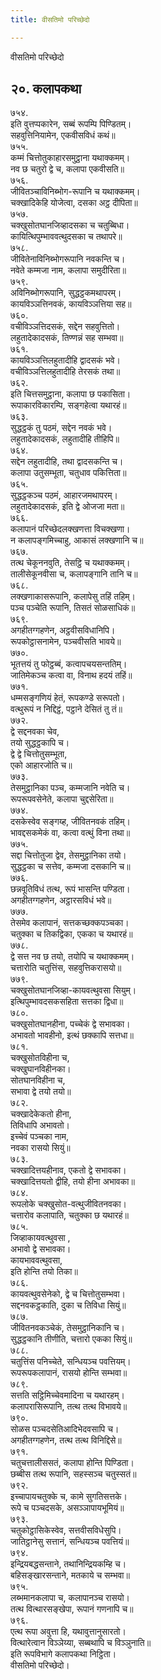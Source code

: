 ```yaml
---
title: वीसतिमो परिच्छेदो

---
```

वीसतिमो परिच्छेदो  


## २०. कलापकथा

७५४.  
इति वुत्तप्पकारेन, सब्बं रूपम्पि पिण्डितम्।  
सहवुत्तिनियामेन, एकवीसविधं कथं॥  
७५५.  
कम्मं चित्तोतुकाहारसमुट्ठाना यथाक्कमम्।  
नव छ चतुरो द्वे च, कलापा एकवीसति॥  
७५६.  
जीवितञ्चाविनिब्भोग-रूपानि च यथाक्कमम्।  
चक्खादिकेहि योजेत्वा, दसका अट्ठ दीपिता॥  
७५७.  
चक्खुसोतघानजिव्हादसका च चतुब्बिधा।  
कायित्थिपुम्भाववत्थुदसका च तथापरे॥  
७५८.  
जीवितेनाविनिब्भोगरूपानि नवकन्ति च।  
नवेते कम्मजा नाम, कलापा समुदीरिता॥  
७५९.  
अविनिब्भोगरूपानि, सुद्धट्ठकमथापरम्।  
कायविञ्ञत्तिनवकं, कायविञ्ञत्तिया सह॥  
७६०.  
वचीविञ्ञत्तिदसकं, सद्देन सहवुत्तितो।  
लहुतादेकादसकं, तिण्णन्नं सह सम्भवा॥  
७६१.  
कायविञ्ञत्तिलहुतादीहि द्वादसकं भवे।  
वचीविञ्ञत्तिलहुतादीहि तेरसकं तथा॥  
७६२.  
इति चित्तसमुट्ठाना, कलापा छ पकासिता।  
रूपाकारविकारम्पि, सङ्गहेत्वा यथारहं॥  
७६३.  
सुद्धट्ठकं तु पठमं, सद्देन नवकं भवे।  
लहुतादेकादसकं, लहुतादीहि तीहिपि॥  
७६४.  
सद्देन लहुतादीहि, तथा द्वादसकन्ति च।  
कलापा उतुसम्भूता, चतुधाव पकित्तिता॥  
७६५.  
सुद्धट्ठकञ्च पठमं, आहारजमथापरम्।  
लहुतादेकादसकं, इति द्वे ओजजा मता॥  
७६६.  
कलापानं परिच्छेदलक्खणत्ता विचक्खणा।  
न कलापङ्गमिच्चाहु, आकासं लक्खणानि च॥  
७६७.  
तत्थ चेकूननवुति, तेसट्ठि च यथाक्कमम्।  
तालीसेकूनवीसा च, कलापङ्गानि तानि च॥  
७६८.  
लक्खणाकासरूपानि, कलापेसु तहिं तहिम्।  
पञ्च पञ्चेति रूपानि, तिसतं सोळसाधिकं॥  
७६९.  
अगहीतग्गहणेन, अट्ठवीसविधानिपि।  
रूपकोट्ठासनामेन, पञ्चवीसति भावये॥  
७७०.  
भूतत्तयं तु फोट्ठब्बं, कत्वापचयसन्ततिम्।  
जातिमेकञ्च कत्वा वा, विनाथ हदयं तहिं॥  
७७१.  
धम्मसङ्गणियं हेतं, रूपकण्डे सरूपतो।  
वत्थुरूपं न निद्दिट्ठं, पट्ठाने देसितं तु तं॥  
७७२.  
द्वे सद्दनवका चेव,  
तयो सुद्धट्ठकापि च।  
द्वे द्वे चित्तोतुसम्भूता,  
एको आहारजोति च॥  
७७३.  
तेसमुट्ठानिका पञ्च, कम्मजानि नवेति च।  
रूपरूपवसेनेते, कलापा चुद्दसेरिता॥  
७७४.  
दसकेस्वेव सङ्गय्ह, जीवितनवकं तहिम्।  
भावद्दसकमेकं वा, कत्वा वत्थुं विना तथा॥  
७७५.  
सद्दा चित्तोतुजा द्वेव, तेसमुट्ठानिका तयो।  
सुद्धट्ठका च सत्तेव, कम्मजा दसकानि च॥  
७७६.  
छन्नवूतिविधं तत्थ, रूपं भासन्ति पण्डिता।  
अगहीतग्गहणेन, अट्ठारसविधं भवे॥  
७७७.  
तेसमेव कलापानं, सत्तकच्छक्कपञ्चका।  
चतुक्का च तिकद्विका, एकका च यथारहं॥  
७७८.  
द्वे सत्त नव छ तयो, तयोपि च यथाक्कमम्।  
चत्तारोति चतुत्तिंस, सहवुत्तिकरासयो॥  
७७९.  
चक्खुसोतघानजिव्हा-कायवत्थुवसा सियुम्।  
इत्थिपुम्भावदसकसहिता सत्तका द्विधा॥  
७८०.  
चक्खुसोतघानहीना, पच्चेकं द्वे सभावका।  
अभावतो भावहीनो, इत्थं छक्कापि सत्तधा॥  
७८१.  
चक्खुसोतविहीना च,  
चक्खुघानविहीनका।  
सोतघानविहीना च,  
सभावा द्वे तयो तयो॥  
७८२.  
चक्खादेकेकतो हीना,  
तिविधापि अभावतो।  
इच्चेवं पञ्चका नाम,  
नवका रासयो सियुं॥  
७८३.  
चक्खादित्तयहीनाव, एकतो द्वे सभावका।  
चक्खादित्तयतो द्वीहि, तयो हीना अभावका॥  
७८४.  
रूपलोके चक्खुसोत-वत्थुजीवितनवका।  
चत्तारोव कलापाति, चतुक्का छ यथारहं॥  
७८५.  
जिव्हाकायवत्थुवसा ,  
अभावो द्वे सभावका।  
कायभाववत्थुवसा,  
इति होन्ति तयो तिका॥  
७८६.  
कायवत्थुवसेनेको, द्वे च चित्तोतुसम्भवा।  
सद्दनवकट्ठकाति, दुका च तिविधा सियुं॥  
७८७.  
जीवितनवकञ्चेकं, तेसमुट्ठानिकानि च।  
सुद्धट्ठकानि तीणीति, चत्तारो एकका सियुं॥  
७८८.  
चतुत्तिंस पनिच्चेते, सन्धियञ्च पवत्तियम्।  
रूपरूपकलापानं, रासयो होन्ति सम्भवा॥  
७८९.  
सत्तति सट्ठिमिच्चेवमादिना च यथारहम्।  
कलापरासिरूपानि, तत्थ तत्थ विभावये॥  
७९०.  
सोळस पञ्चदसेतिआदिभेदवसापि च।  
अगहीतग्गहणेन, तत्थ तत्थ विनिद्दिसे॥  
७९१.  
चतुचत्तालीससतं, कलापा होन्ति पिण्डिता।  
छब्बीस तत्थ रूपानि, सहस्सञ्च चतुस्सतं॥  
७९२.  
इच्चापायचतुक्के च, कामे सुगतिसत्तके।  
रूपे च पञ्चदसके, असञ्ञापायभूमियं॥  
७९३.  
चतुकोट्ठासिकेस्वेव, सत्तवीसविधेसुपि।  
जातिट्ठानेसु सत्तानं, सन्धियञ्च पवत्तियं॥  
७९४.  
इन्द्रियबद्धसन्ताने, तथानिन्द्रियकम्हि च।  
बहिसङ्खारसन्ताने, मतकाये च सम्भवा॥  
७९५.  
लब्भमानकलापा च, कलापानञ्च रासयो।  
तत्थ वित्थारसङ्खेपा, रूपानं गणनापि च॥  
७९६.  
एत्थ रूपा अवुत्ता हि, यथावुत्तानुसारतो।  
वित्थारेत्वान विञ्ञेय्या, सब्बथापि च विञ्ञुनाति॥  
इति रूपविभागे कलापकथा निट्ठिता।  
वीसतिमो परिच्छेदो।  